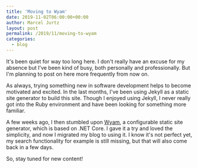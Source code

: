 ```yaml
---
title: 'Moving to Wyam'
date: 2019-11-02T06:00:00+00:00
author: Marcel Jurtz
layout: post
permalink: /2019/11/moving-to-wyam
categories:
  - blog
---
```


It's been quiet for way too long here. I don't really have an excuse for my absence but I've been kind of busy, both personally and professionally. But I'm planning to post on here more frequently from now on.

As always, trying something new in software development helps to become motivated and excited. In the last months, I've been using Jekyll as a static site generator to build this site. Though I enjoyed using Jekyll, I never really got into the Ruby environment and have been looking for something more familiar.

A few weeks ago, I then stumbled upon [Wyam](https://wyam.io/), a configurable static site generator, which is based on .NET Core. I gave it a try and loved the simplicity, and now I migrated my blog to using it. I know it's not perfect yet, my search functionality for example is still missing, but that will also come back in a few days.

So, stay tuned for new content!